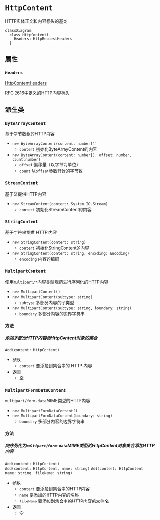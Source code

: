 # `HttpContent`

HTTP实体正文和内容标头的基类

```mermaid
classDiagram
  class HttpContent{
    Headers: HttpRequestHeaders
  }
```

## 属性

### `Headers`

[HttpContentHeaders](https://learn.microsoft.com/zh-cn/dotnet/api/system.net.http.headers.httpcontentheaders?view=net-6.0)

RFC 2616中定义的HTTP内容标头

## 派生类

### `ByteArrayContent`

基于字节数组的HTTP内容

- `new ByteArrayContent(content: number[])`
  - `content` 初始化ByteArrayContent的内容
- `new ByteArrayContent(content: number[], offset: number, count:number)`
  - `offset` 偏移量（以字节为单位）
  - `count` 从`offset`参数开始的字节数

### `StreamContent`

基于流提供HTTP内容

- `new StreamContent(content: System.IO.Stream)`
  - `content` 初始化StreamContent的内容

### `StringContent`

基于字符串提供 HTTP 内容

- `new StringContent(content: string)`
  - `content` 初始化StringContent的内容
- `new StringContent(content: string, encoding: Encoding)`
  - `encoding` 内容的编码

### `MultipartContent`

使用`multipart/*`内容类型规范进行序列化的HTTP内容

- `new MultipartContent()`
- `new MultipartContent(subtype: string)`
  - `subtype` 多部分内容的子类型
- `new MultipartContent(subtype: string, boundary: string)`
  - `boundary` 多部分内容的边界字符串

#### 方法

##### 添加多部分HTTP内容到HttpContent对象的集合

`Add(content: HttpContent)`

- 参数
  - `content` 要添加到集合中的 HTTP 内容
- 返回
  - 空

### `MultipartFormDataContent`

`multipart/form-data`MIME类型的HTTP内容

- `new MultipartFormDataContent()`
- `new MultipartFormDataContent(boundary: string)`
  - `boundary` 多部分内容的边界字符串

#### 方法

##### 向序列化为`multipart/form-data`MIME类型的HttpContent对象集合添加HTTP内容

`Add(content: HttpContent)`  
`Add(content: HttpContent, name: string)`
`Add(content: HttpContent, name: string, fileName: string)`

- 参数
  - `content` 要添加到集合中的HTTP内容
  - `name` 要添加的HTTP内容的名称
  - `fileName` 要添加到集合中的HTTP内容的文件名
- 返回
  - 空
